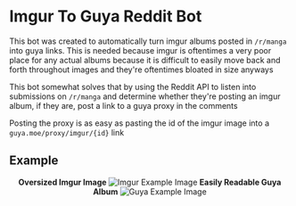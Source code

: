# Imgur To Guya Reddit Bot

This bot was created to automatically turn imgur albums posted in `/r/manga`
into guya links. This is needed because imgur is oftentimes a very poor place
for any actual albums because it is difficult to easily move back and forth
throughout images and they're oftentimes bloated in size anyways

This bot somewhat solves that by using the Reddit API to listen into submissions
on `/r/manga` and determine whether they're posting an imgur album, if they are,
post a link to a guya proxy in the comments

Posting the proxy is as easy as pasting the id of the imgur image into a
`guya.moe/proxy/imgur/{id}` link

## Example

<!--- Original Imgur Album: https://imgur.com/a/0ilxA85 --->
<p align="center">
  <b>Oversized Imgur Image</b>
  <img src="https://i.imgur.com/Z8IhLJE.png" alt="Imgur Example Image">
  <b>Easily Readable Guya Album</b>
  <img src="https://i.imgur.com/kd5vO5I.png" alt="Guya Example Image">
</p>
